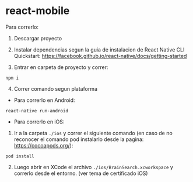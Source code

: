 # react-mobile

Para correrlo:

1. Descargar proyecto

2. Instalar dependencias segun la guia de instalacion de React Native CLI Quickstart:
https://facebook.github.io/react-native/docs/getting-started

3. Entrar en carpeta de proyecto y correr:

``` npm i ```

4. Correr comando segun plataforma

- Para correrlo en Android:

``` react-native run-android ```


- Para correrlo en iOS:

1. Ir a la carpeta ```./ios``` y correr el siguiente comando (en caso de no reconocer el comando pod instalarlo desde la pagina: https://cocoapods.org/):

``` pod install ```

2. Luego abrir en XCode el archivo ```./ios/BrainSearch.xcworkspace``` y correrlo desde el entorno. (ver tema de certificado iOS)
